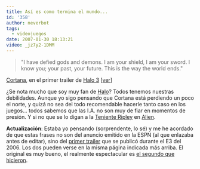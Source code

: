 ```yaml
---
title: Así es como termina el mundo...
id: '358'
author: neverbot
tags:
  - videojuegos
date: 2007-01-30 18:13:21
video: _jz7y2-1DMM
---
```


> "I have defied gods and demons. I am your shield, I am your sword. I know you; your past, your future. This is the way the world ends."

[Cortana](http://en.wikipedia.org/wiki/Cortana), en el primer trailer de [Halo 3](http://en.wikipedia.org/wiki/Halo_3) \[[ver](http://www.xbox.com/en-GB/halo3/)\]

¿Se nota mucho que soy muy fan de [Halo](http://en.wikipedia.org/wiki/Halo_%28video_game_series%29)? Todos tenemos nuestras debilidades. Aunque yo sigo pensando que Cortana está perdiendo un poco el norte, y quizá no sea del todo recomendable hacerle tanto caso en los juegos... todos sabemos que las I.A. no son muy de fiar en momentos de presión. Y si no que se lo digan a la [Teniente Ripley](http://en.wikipedia.org/wiki/Ellen_Ripley) en [Alien](http://en.wikipedia.org/wiki/Alien_%28film%29).

**Actualización**: Estaba yo pensando (sorprendente, lo sé) y me he acordado de que estas frases no son del anuncio emitido en la ESPN (al que enlazaba antes de editar), sino del [primer trailer](http://en.wikipedia.org/wiki/Halo_3#E3_2006_trailer) que se publicó durante el E3 del 2006. Los dos pueden verse en la misma página indicada más arriba. El original es muy bueno, el realmente espectacular es [el segundo que hicieron](http://en.wikipedia.org/wiki/Halo_3#ESPN_TV_advertisement).